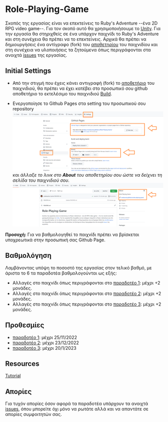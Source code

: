 # Role-Playing-Game

Σκοπός της εργασίας είναι να επεκτείνεις το Ruby's Adventure --ένα 2D RPG video game--. Για τον σκοπό αυτό θα χρησιμοποιήσουμε τo [Unity](https://unity.com/). Για την εργασία θα στηριχθείς σε ένα υπάρχον παιχνίδι το Ruby's Adventure και στη συνέχεια θα πρέπει να το επεκτείνεις. Αρχικά θα πρέπει να δημιουργήσεις ένα αντίγραφο (fork) του [αποθετηρίου](https://github.com/merkourisa/Role-Playing-Game) του παιχνιδίου και στη συνέχεια να υλοποιήσεις τα ζητούμενα όπως περιγράφονται στα ανοιχτά [issues](https://github.com/merkourisa/Role-Playing-Game/issues) της εργασίας.

## Initial Settings
- Από την στιγμή που έχεις κάνει αντιγραφή (fork) το [αποθετήριο](https://github.com/merkourisa/Role-Playing-Game) του παιχνιδιού, θα πρέπει να έχει κατέβει στο προσωπικό σου github αποθετήριο το εκτελέσιμο του παιχνιδιού [Build](https://github.com/merkourisa/Role-Playing-Game/tree/main).

- Ενεργοποίησε το Github Pages στα setting του προσωπικού σου repository ![ScreenShot](1.png) και *άλλαξε το λινκ στο **About** του αποθετηρίου σου ώστε να δείχνει τη σελίδα του παιχνιδιού σου.*
![ScreenShot](2.png)

**Προσοχή:** Για να βαθμολογηθεί το παιχνίδι πρέπει να βρίσκεται υποχρεωτικά στην προσωπική σας Github Page.

## Βαθμολόγηση
Λαμβάνοντας υπόψη το ποσοστό της εργασίας στον τελικό βαθμό, με άριστα το 6 τα παραδοτέα βαθμολογούνται ως εξής:
- Αλλαγές στο παιχνίδι όπως περιγράφονται στο [παραδοτέο 1](https://github.com/merkourisa/Role-Playing-Game/issues/1): μέχρι +2 μονάδες. 
- Αλλαγές στο παιχνίδι όπως περιγράφονται στο [παραδοτέο 2](https://github.com/merkourisa/Role-Playing-Game/issues/2): μέχρι +2 μονάδες.
- Αλλαγές στο παιχνίδι όπως περιγράφονται στο [παραδοτέο 3](https://github.com/merkourisa/Role-Playing-Game/issues/3): μέχρι +2 μονάδες.


## Προθεσμίες
- [παραδοτέο 1](https://github.com/merkourisa/Space-Shooter/issues/1): μέχρι 25/11/2022 
- [παραδοτέο 2](https://github.com/merkourisa/Space-Shooter/issues/2): μέχρι 23/12/2022
- [παραδοτέο 3](https://github.com/merkourisa/Space-Shooter/issues/3): μέχρι 20/1/2023

## Resources

[Tutorial](https://learn.unity.com/project/ruby-s-2d-rpg?uv=2020.3)

## Απορίες

Για τυχόν απορίες όσον αφορά τα παραδοτέα υπάρχουν τα ανοιχτά [issues](https://github.com/merkourisa/Role-Playing-Game/issues), όπου μπορείτε όχι μόνο να ρωτάτε αλλά και να απαντάτε σε απορίες συμφοιτητών σας. 
